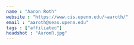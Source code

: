 ```yaml
---
name : "Aaron Roth"
website : "https://www.cis.upenn.edu/~aaroth/"
email : "aaroth@seas.upenn.edu"
tags : ["affiliated"]
headshot : "AaronR.jpg"
---
```

